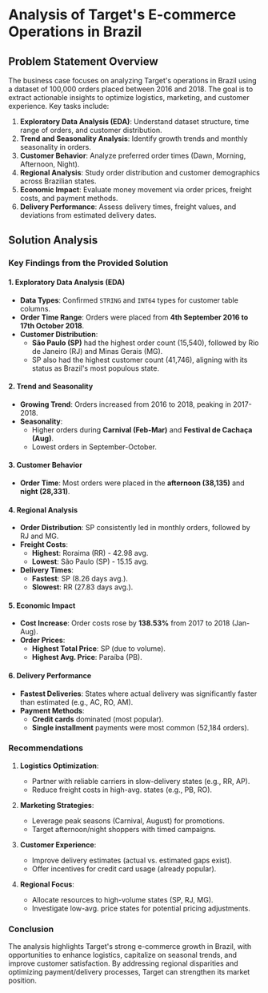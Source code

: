# Analysis of Target's E-commerce Operations in Brazil

## Problem Statement Overview
The business case focuses on analyzing Target's operations in Brazil using a dataset of 100,000 orders placed between 2016 and 2018. The goal is to extract actionable insights to optimize logistics, marketing, and customer experience. Key tasks include:

1. **Exploratory Data Analysis (EDA)**: Understand dataset structure, time range of orders, and customer distribution.
2. **Trend and Seasonality Analysis**: Identify growth trends and monthly seasonality in orders.
3. **Customer Behavior**: Analyze preferred order times (Dawn, Morning, Afternoon, Night).
4. **Regional Analysis**: Study order distribution and customer demographics across Brazilian states.
5. **Economic Impact**: Evaluate money movement via order prices, freight costs, and payment methods.
6. **Delivery Performance**: Assess delivery times, freight values, and deviations from estimated delivery dates.

## Solution Analysis

### Key Findings from the Provided Solution

#### 1. Exploratory Data Analysis (EDA)
- **Data Types**: Confirmed `STRING` and `INT64` types for customer table columns.
- **Order Time Range**: Orders were placed from **4th September 2016 to 17th October 2018**.
- **Customer Distribution**: 
  - **São Paulo (SP)** had the highest order count (15,540), followed by Rio de Janeiro (RJ) and Minas Gerais (MG).
  - SP also had the highest customer count (41,746), aligning with its status as Brazil's most populous state.

#### 2. Trend and Seasonality
- **Growing Trend**: Orders increased from 2016 to 2018, peaking in 2017-2018.
- **Seasonality**: 
  - Higher orders during **Carnival (Feb-Mar)** and **Festival de Cachaça (Aug)**.
  - Lowest orders in September-October.

#### 3. Customer Behavior
- **Order Time**: Most orders were placed in the **afternoon (38,135)** and **night (28,331)**.

#### 4. Regional Analysis
- **Order Distribution**: SP consistently led in monthly orders, followed by RJ and MG.
- **Freight Costs**: 
  - **Highest**: Roraima (RR) - 42.98 avg.
  - **Lowest**: São Paulo (SP) - 15.15 avg.
- **Delivery Times**: 
  - **Fastest**: SP (8.26 days avg.).
  - **Slowest**: RR (27.83 days avg.).

#### 5. Economic Impact
- **Cost Increase**: Order costs rose by **138.53%** from 2017 to 2018 (Jan-Aug).
- **Order Prices**: 
  - **Highest Total Price**: SP (due to volume).
  - **Highest Avg. Price**: Paraíba (PB).

#### 6. Delivery Performance
- **Fastest Deliveries**: States where actual delivery was significantly faster than estimated (e.g., AC, RO, AM).
- **Payment Methods**: 
  - **Credit cards** dominated (most popular).
  - **Single installment** payments were most common (52,184 orders).

### Recommendations
1. **Logistics Optimization**: 
   - Partner with reliable carriers in slow-delivery states (e.g., RR, AP).
   - Reduce freight costs in high-avg. states (e.g., PB, RO).

2. **Marketing Strategies**: 
   - Leverage peak seasons (Carnival, August) for promotions.
   - Target afternoon/night shoppers with timed campaigns.

3. **Customer Experience**: 
   - Improve delivery estimates (actual vs. estimated gaps exist).
   - Offer incentives for credit card usage (already popular).

4. **Regional Focus**: 
   - Allocate resources to high-volume states (SP, RJ, MG).
   - Investigate low-avg. price states for potential pricing adjustments.

### Conclusion
The analysis highlights Target's strong e-commerce growth in Brazil, with opportunities to enhance logistics, capitalize on seasonal trends, and improve customer satisfaction. By addressing regional disparities and optimizing payment/delivery processes, Target can strengthen its market position.
